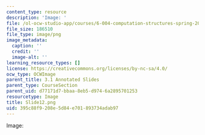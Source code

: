 ```yaml
---
content_type: resource
description: 'Image: '
file: /ol-ocw-studio-app/courses/6-004-computation-structures-spring-2017/395c88f9208e5d84e701893734adab97_Slide12.png
file_size: 186510
file_type: image/png
image_metadata:
  caption: ''
  credit: ''
  image-alt: ''
learning_resource_types: []
license: https://creativecommons.org/licenses/by-nc-sa/4.0/
ocw_type: OCWImage
parent_title: 3.1 Annotated Slides
parent_type: CourseSection
parent_uid: d77171d7-bbaa-8eb5-d974-6a2895701253
resourcetype: Image
title: Slide12.png
uid: 395c88f9-208e-5d84-e701-893734adab97
---
```

Image: 